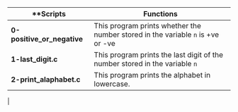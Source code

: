 |**Scripts			|**Functions**								|
|-------------------------------|-----------------------------------------------------------------------|
|**0-positive_or_negative**	|This program prints whether the number stored in the variable ```n``` is +ve or -ve|
|**1-last_digit.c**		|This program prints the last digit of the number stored in the variable ```n```    |
|**2-print_alaphabet.c**	|This program prints the alphabet in lowercase.					    |
|
